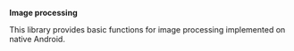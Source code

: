 **Image processing**

This library provides basic functions for image processing implemented on native Android.